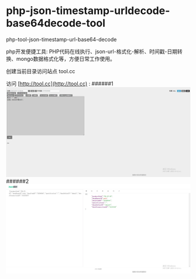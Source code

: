 # php-json-timestamp-urldecode-base64decode-tool
php-tool-json-timestamp-url-base64-decode  

php开发便捷工具: PHP代码在线执行、json-url-格式化-解析、时间戳-日期转换、mongo数据格式化等，方便日常工作使用。


创建当前目录访问站点 tool.cc

访问 [http://tool.cc](http://tool.cc) : 
######1
![image1](static/a.jpg) 
######2
![image1](static/b.jpg) 